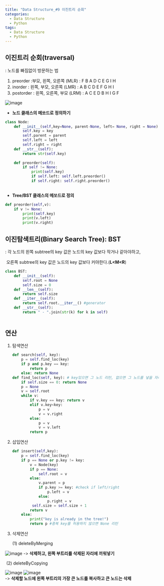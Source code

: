 ```yaml
---
title: "Data Structure_#9 이진트리 순회"
categories:
  - Data Structure
  - Python
tags:
  - Data Structure
  - Python
---
```


## 이진트리 순회(traversal)

: 노드를 빠짐없이 방문하는 법

1. preorder :부모, 왼쪽, 오른쪽 (MLR) : F B A D C E G I H
2. inorder : 왼쪽, 부모, 오른쪽 (LMR) : A B C D E F G H I
3. postorder : 왼쪽, 오른쪽, 부모 (LRM) : A C E D B H I G F

![image](https://user-images.githubusercontent.com/79195793/120802693-b3058780-c57d-11eb-962f-4b2edcc8328e.png)


* **노드 클래스의 메쏘드로 정의하기**

```python
class Node:
    def __init__(self,key=None, parent-None, left= None, right = None):
        self.key = key
        self.parent = parent
        self.left = left
        self.right = right
    def __str__(self):
        return str(self.key)
    
    def preorder(self):
        if self != None:
            print(self.key)
            if self.left: self.left.preorder()
            if self.right: self.right.preorder()
 
```

* **Tree/BST 클래스의 메쏘드로 정의**

```python
def preorder(self,v):
    if v != None:
        print(self.key)
        print(v.left)
        print(v.right)
```



## 이진탐색트리(Binary Search Tree): BST

: 각 노드의 왼쪽 subtree의 key 값은 노드의 key 값보다 작거나 같아야하고,

​					오른쪽 subtree의 key 값은 노드의 key 값보다 커야한다.(**L<M<R**)

```python
class BST:
    def __init__(self):
        self.root = None
        self.size = 0
    def __len__(self):
        return self.size
    def __iter__(self):
        return self.root.__iter__() #generator
    def __str__(self):
        return " - ".join(str(k) for k in self)
    
```



## 연산

1. 탐색연산

   ```python
   def search(self, key):
       p = self.find_loc(key)
       if p and p.key == key:
           return p
       else: return None
   def find_loc(self, key): # key있으면 그 노드 리턴, 없으면 그 노드를 넣을 자리의 부모 리턴
       if self.size == 0: return None
       p = None
       v = self.root
       while v:
           if v.key == key: return v
           elif v.key<key:
               p = v
               v = v.right
           else:
               p = v
               v = v.left
           return p
   ```

   

2. 삽입연산

   ```python
   def insert(self,key):
       p = self.find_loc(key)
       if p == None or p.key != key:
           v = Node(key)
           if p == None:
               self.root = v
           else:
               v.parent = p
               if p.key >= key: #check if left/right
                   p.left = v
               else:
                   p.right = v
            self.size = self.size + 1
           return v
       else:
           print("key is already in the tree!")
           return p #중복 key를 허용하지 않으면 None 리턴
   ```

   

3. 삭제연산

   (1) deleteByMerging

![image](https://user-images.githubusercontent.com/79195793/120802749-c153a380-c57d-11eb-8ceb-57a08b75822b.png)
   -> **삭제하고,  왼쪽 부트리를 삭제된 자리에 끼워넣기**



​	(2) deleteByCopying

![image](https://user-images.githubusercontent.com/79195793/120802790-cc0e3880-c57d-11eb-8c1f-b15c70846602.png)
![image](https://user-images.githubusercontent.com/79195793/120802811-d29cb000-c57d-11eb-92e7-3b547309c64a.png)
​		
-> **삭제할 노드에 왼쪽 부트리의 가장 큰 노드를 복사하고 큰 노드는 삭제**

